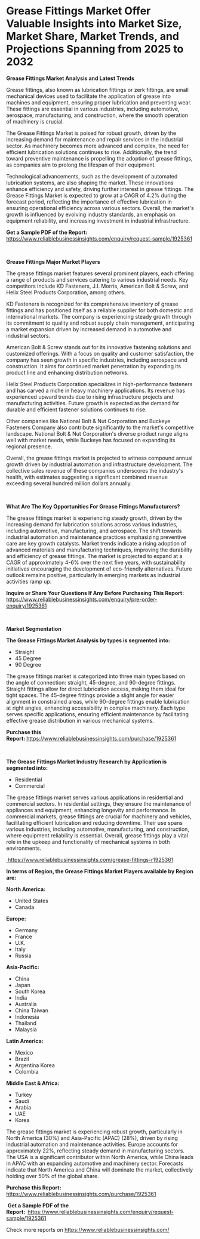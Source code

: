 <p><h1>Grease Fittings Market Offer Valuable Insights into Market Size, Market Share, Market Trends, and Projections Spanning from 2025 to 2032</h1></p><p><strong>Grease Fittings Market Analysis and Latest Trends</strong></p>
<p><p>Grease fittings, also known as lubrication fittings or zerk fittings, are small mechanical devices used to facilitate the application of grease into machines and equipment, ensuring proper lubrication and preventing wear. These fittings are essential in various industries, including automotive, aerospace, manufacturing, and construction, where the smooth operation of machinery is crucial.</p><p>The Grease Fittings Market is poised for robust growth, driven by the increasing demand for maintenance and repair services in the industrial sector. As machinery becomes more advanced and complex, the need for efficient lubrication solutions continues to rise. Additionally, the trend toward preventive maintenance is propelling the adoption of grease fittings, as companies aim to prolong the lifespan of their equipment.</p><p>Technological advancements, such as the development of automated lubrication systems, are also shaping the market. These innovations enhance efficiency and safety, driving further interest in grease fittings. The Grease Fittings Market is expected to grow at a CAGR of 4.2% during the forecast period, reflecting the importance of effective lubrication in ensuring operational efficiency across various sectors. Overall, the market's growth is influenced by evolving industry standards, an emphasis on equipment reliability, and increasing investment in industrial infrastructure.</p></p>
<p><strong>Get a Sample PDF of the Report:&nbsp;</strong> <a href="https://www.reliablebusinessinsights.com/enquiry/request-sample/1925361?utm_campaign=3260&utm_medium=2&utm_source=Github&utm_content=ia&utm_term=28032025&utm_id=grease-fittings">https://www.reliablebusinessinsights.com/enquiry/request-sample/1925361</a></p>
<p>&nbsp;</p>
<p><strong>Grease Fittings Major Market Players</strong></p>
<p><p>The grease fittings market features several prominent players, each offering a range of products and services catering to various industrial needs. Key competitors include KD Fasteners, J.I. Morris, American Bolt & Screw, and Helix Steel Products Corporation, among others.</p><p>KD Fasteners is recognized for its comprehensive inventory of grease fittings and has positioned itself as a reliable supplier for both domestic and international markets. The company is experiencing steady growth through its commitment to quality and robust supply chain management, anticipating a market expansion driven by increased demand in automotive and industrial sectors.</p><p>American Bolt & Screw stands out for its innovative fastening solutions and customized offerings. With a focus on quality and customer satisfaction, the company has seen growth in specific industries, including aerospace and construction. It aims for continued market penetration by expanding its product line and enhancing distribution networks.</p><p>Helix Steel Products Corporation specializes in high-performance fasteners and has carved a niche in heavy machinery applications. Its revenue has experienced upward trends due to rising infrastructure projects and manufacturing activities. Future growth is expected as the demand for durable and efficient fastener solutions continues to rise.</p><p>Other companies like National Bolt & Nut Corporation and Buckeye Fasteners Company also contribute significantly to the market's competitive landscape. National Bolt & Nut Corporation's diverse product range aligns well with market needs, while Buckeye has focused on expanding its regional presence.</p><p>Overall, the grease fittings market is projected to witness compound annual growth driven by industrial automation and infrastructure development. The collective sales revenue of these companies underscores the industry's health, with estimates suggesting a significant combined revenue exceeding several hundred million dollars annually.</p></p>
<p>&nbsp;</p>
<p><strong>What Are The Key Opportunities For Grease Fittings Manufacturers?</strong></p>
<p><p>The grease fittings market is experiencing steady growth, driven by the increasing demand for lubrication solutions across various industries, including automotive, manufacturing, and aerospace. The shift towards industrial automation and maintenance practices emphasizing preventive care are key growth catalysts. Market trends indicate a rising adoption of advanced materials and manufacturing techniques, improving the durability and efficiency of grease fittings. The market is projected to expand at a CAGR of approximately 4-6% over the next five years, with sustainability initiatives encouraging the development of eco-friendly alternatives. Future outlook remains positive, particularly in emerging markets as industrial activities ramp up.</p></p>
<p><strong>Inquire or Share Your Questions If Any Before Purchasing This Report:</strong> <a href="https://www.reliablebusinessinsights.com/enquiry/pre-order-enquiry/1925361?utm_campaign=3260&utm_medium=2&utm_source=Github&utm_content=ia&utm_term=28032025&utm_id=grease-fittings">https://www.reliablebusinessinsights.com/enquiry/pre-order-enquiry/1925361</a></p>
<p>&nbsp;</p>
<p><strong>Market Segmentation</strong></p>
<p><strong>The Grease Fittings Market Analysis by types is segmented into:</strong></p>
<p><ul><li>Straight</li><li>45 Degree</li><li>90 Degree</li></ul></p>
<p><p>The grease fittings market is categorized into three main types based on the angle of connection: straight, 45-degree, and 90-degree fittings. Straight fittings allow for direct lubrication access, making them ideal for tight spaces. The 45-degree fittings provide a slight angle for easier alignment in constrained areas, while 90-degree fittings enable lubrication at right angles, enhancing accessibility in complex machinery. Each type serves specific applications, ensuring efficient maintenance by facilitating effective grease distribution in various mechanical systems.</p></p>
<p><strong>Purchase this Report:&nbsp;</strong><a href="https://www.reliablebusinessinsights.com/purchase/1925361?utm_campaign=3260&utm_medium=2&utm_source=Github&utm_content=ia&utm_term=28032025&utm_id=grease-fittings">https://www.reliablebusinessinsights.com/purchase/1925361</a></p>
<p>&nbsp;</p>
<p><strong>The Grease Fittings Market Industry Research by Application is segmented into:</strong></p>
<p><ul><li>Residential</li><li>Commercial</li></ul></p>
<p><p>The grease fittings market serves various applications in residential and commercial sectors. In residential settings, they ensure the maintenance of appliances and equipment, enhancing longevity and performance. In commercial markets, grease fittings are crucial for machinery and vehicles, facilitating efficient lubrication and reducing downtime. Their use spans various industries, including automotive, manufacturing, and construction, where equipment reliability is essential. Overall, grease fittings play a vital role in the upkeep and functionality of mechanical systems in both environments.</p></p>
<p><a href="https://www.reliablebusinessinsights.com/grease-fittings-r1925361?utm_campaign=3260&utm_medium=2&utm_source=Github&utm_content=ia&utm_term=28032025&utm_id=grease-fittings">&nbsp;https://www.reliablebusinessinsights.com/grease-fittings-r1925361</a></p>
<p><strong>In terms of Region, the Grease Fittings Market Players available by Region are:</strong></p>
<p>
    <p> <strong> North America: </strong>
        <ul>
            <li>United States</li>
            <li>Canada</li>
        </ul>
        </p> 
    <p> <strong> Europe: </strong>
        <ul>
            <li>Germany</li>
            <li>France</li>
            <li>U.K.</li>
            <li>Italy</li>
            <li>Russia</li>
        </ul>
        </p> 
    <p> <strong> Asia-Pacific: </strong>
        <ul>
            <li>China</li>
            <li>Japan</li>
            <li>South Korea</li>
            <li>India</li>
            <li>Australia</li>
            <li>China Taiwan</li>
            <li>Indonesia</li>
            <li>Thailand</li>
            <li>Malaysia</li>
        </ul>
        </p> 
    <p> <strong> Latin America: </strong>
        <ul>
            <li>Mexico</li>
            <li>Brazil</li>
            <li>Argentina Korea</li>
            <li>Colombia</li>
        </ul>
        </p> 
    <p> <strong> Middle East & Africa: </strong>
        <ul>
            <li>Turkey</li>
            <li>Saudi</li>
            <li>Arabia</li>
            <li>UAE</li>
            <li>Korea</li>
        </ul>
    </p>
    </p>
<p><p>The grease fittings market is experiencing robust growth, particularly in North America (30%) and Asia-Pacific (APAC) (28%), driven by rising industrial automation and maintenance activities. Europe accounts for approximately 22%, reflecting steady demand in manufacturing sectors. The USA is a significant contributor within North America, while China leads in APAC with an expanding automotive and machinery sector. Forecasts indicate that North America and China will dominate the market, collectively holding over 50% of the global share.</p></p>
<p><strong>Purchase this Report: </strong><a href="https://www.reliablebusinessinsights.com/purchase/1925361?utm_campaign=3260&utm_medium=2&utm_source=Github&utm_content=ia&utm_term=28032025&utm_id=grease-fittings">https://www.reliablebusinessinsights.com/purchase/1925361</a></p>
<p>&nbsp;<strong>Get a Sample PDF of the Report:&nbsp;&nbsp;</strong><a href="https://www.reliablebusinessinsights.com/enquiry/request-sample/1925361?utm_campaign=3260&utm_medium=2&utm_source=Github&utm_content=ia&utm_term=28032025&utm_id=grease-fittings">https://www.reliablebusinessinsights.com/enquiry/request-sample/1925361</a></p>
<p><strong></strong></p>
<p>Check more reports on <a href="https://www.reliablebusinessinsights.com/?utm_campaign=3260&utm_medium=2&utm_source=Github&utm_content=ia&utm_term=28032025&utm_id=grease-fittings">https://www.reliablebusinessinsights.com/</a></p>